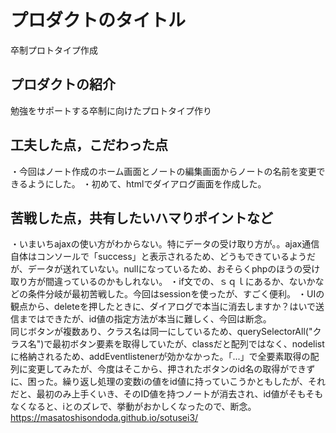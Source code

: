 # プロダクトのタイトル
卒制プロトタイプ作成
## プロダクトの紹介
勉強をサポートする卒制に向けたプロトタイプ作り

## 工夫した点，こだわった点
・今回はノート作成のホーム画面とノートの編集画面からノートの名前を変更できるようにした。
・初めて、htmlでダイアログ画面を作成した。
## 苦戦した点，共有したいハマりポイントなど
・いまいちajaxの使い方がわからない。特にデータの受け取り方が。。ajax通信自体はコンソールで「success」と表示されるため、どうもできているようだが、データが送れていない。nullになっているため、おそらくphpのほうの受け取り方が間違っているのかもしれない。
・if文での、ｓｑｌにあるか、ないかなどの条件分岐が最初苦戦した。今回はsessionを使ったが、すごく便利。
・UIの観点から、deleteを押したときに、ダイアログで本当に消去しますか？はいで送信まではできたが、id値の指定方法が本当に難しく、今回は断念。<br>
同じボタンが複数あり、クラス名は同一にしているため、querySelectorAll("クラス名")で最初ボタン要素を取得していたが、classだと配列ではなく、nodelistに格納されるため、addEventlistenerが効かなかった。「...」で全要素取得の配列に変更してみたが、今度はそこから、押されたボタンのid名の取得ができずに、困った。繰り返し処理の変数iの値をid値に持っていこうかともしたが、それだと、最初のみ上手くいき、そのID値を持つノートが消去され、id値がそもそもなくなると、iとのズレで、挙動がおかしくなったので、断念。<br>
https://masatoshisondoda.github.io/sotusei3/
